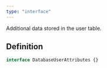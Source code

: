 ```yaml
---
type: "interface"
---
```


Additional data stored in the user table.

## Definition

```ts
interface DatabaseUserAttributes {}
```
